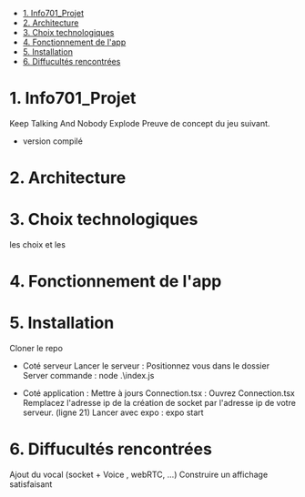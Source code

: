 - [1. Info701_Projet](#1-info701_projet)
- [2. Architecture](#2-architecture)
- [3. Choix technologiques](#3-choix-technologiques)
- [4. Fonctionnement de l'app](#4-fonctionnement-de-lapp)
- [5. Installation](#5-installation)
- [6. Diffucultés rencontrées](#6-diffucultés-rencontrées)

# 1. Info701_Projet
Keep Talking And Nobody Explode
Preuve de concept du jeu suivant.
+ version compilé

# 2. Architecture
 
 
# 3. Choix technologiques
les choix et les 

# 4. Fonctionnement de l'app 

# 5. Installation

Cloner le repo

 - Coté serveur
    Lancer le serveur : 
        Positionnez vous dans le dossier Server
        commande : node .\index.js
    
- Coté application : 
    Mettre à jours Connection.tsx :
        Ouvrez Connection.tsx
        Remplacez l'adresse ip de la création de socket par l'adresse ip de votre serveur. (ligne 21)
    Lancer avec expo :
        expo start

# 6. Diffucultés rencontrées

Ajout du vocal (socket + Voice , webRTC, ...)
Construire un affichage satisfaisant
